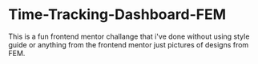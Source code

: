 # Time-Tracking-Dashboard-FEM
This is a fun frontend mentor challange that i've done without using style guide or anything from the frontend mentor just pictures of designs from FEM.
